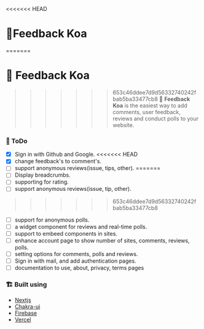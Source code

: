 <<<<<<< HEAD
# 🐨Feedback Koa
=======
# 🐨 Feedback Koa

>>>>>>> 653c46ddee7d9d56332740242fbab5ba33477cb8
🐨 **Feedback Koa** is the easiest way to add comments, user feedback, reviews and conduct polls to your website.

### 📝 ToDo 

- [x] Sign in with Github and Google.
<<<<<<< HEAD
- [x] change feedback's to comment's.
- [ ] support anonymous reviews(issue, tips, other).
=======
- [ ] Display breadcrumbs.
- [ ] supporting for rating.
- [ ] support anonymous reviews(issue, tip, other).
>>>>>>> 653c46ddee7d9d56332740242fbab5ba33477cb8
- [ ] support for anonymous polls.
- [ ] a widget component for reviews and real-time polls.
- [ ] support to embeed components in sites.
- [ ] enhance account page to show number of sites, comments, reviews, polls.
- [ ] setting options for comments, polls and reviews.
- [ ] Sign in with mail, and add authentication pages.
- [ ] documentation to use, about, privacy, terms pages

### 🏗 Built using 

+ [Nextjs](https://nextjs.org/)
+ [Chakra-ui](https://chakra-ui.com/)
+ [Firebase](https://firebase.com/)
+ [Vercel](https://vercel.com/)
